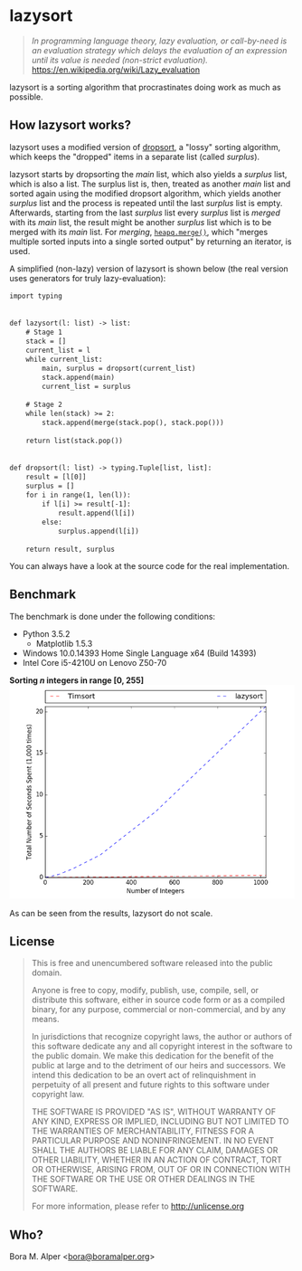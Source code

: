 # lazysort
> _In programming language theory, lazy evaluation, or call-by-need is an evaluation strategy which delays the
> evaluation of an expression until its value is needed (non-strict evaluation)._
> https://en.wikipedia.org/wiki/Lazy_evaluation

lazysort is a sorting algorithm that procrastinates doing work as much as possible.

## How lazysort works?
lazysort uses a modified version of [dropsort](http://www.dangermouse.net/esoteric/dropsort.html), a "lossy" sorting
algorithm, which keeps the "dropped" items in a separate list (called _surplus_).

lazysort starts by dropsorting the _main_ list, which also yields a _surplus_ list, which is also a list. The surplus
list is, then, treated as another _main_ list and sorted again using the modified dropsort algorithm, which yields
another _surplus_ list and the process is repeated until the last _surplus_ list is empty. Afterwards, starting from the
last _surplus_ list every _surplus_ list is _merged_ with its _main_ list, the result might be another _surplus_ list
which is to be merged with its _main_ list. For _merging_,
[`heapq.merge()`](https://docs.python.org/3/library/heapq.html#heapq.merge), which
"merges multiple sorted inputs into a single sorted output" by returning an iterator, is used.

A simplified (non-lazy) version of lazysort is shown below (the real version uses generators for truly lazy-evaluation):
```
import typing


def lazysort(l: list) -> list:
    # Stage 1
    stack = []
    current_list = l
    while current_list:
        main, surplus = dropsort(current_list)
        stack.append(main)
        current_list = surplus

    # Stage 2
    while len(stack) >= 2:
        stack.append(merge(stack.pop(), stack.pop()))

    return list(stack.pop())


def dropsort(l: list) -> typing.Tuple[list, list]:
    result = [l[0]]
    surplus = []
    for i in range(1, len(l)):
        if l[i] >= result[-1]:
            result.append(l[i])
        else:
            surplus.append(l[i])

    return result, surplus
```

You can always have a look at the source code for the real implementation.

## Benchmark
The benchmark is done under the following conditions:

* Python 3.5.2
    * Matplotlib 1.5.3
* Windows 10.0.14393 Home Single Language x64 (Build 14393)
* Intel Core i5-4210U on Lenovo Z50-70

__Sorting _n_ integers in range [0, 255]__
![](./benchmark-results/sorting-all-items.png)

As can be seen from the results, lazysort do not scale.

## License
> This is free and unencumbered software released into the public domain.
>
> Anyone is free to copy, modify, publish, use, compile, sell, or
> distribute this software, either in source code form or as a compiled
> binary, for any purpose, commercial or non-commercial, and by any
> means.
>
> In jurisdictions that recognize copyright laws, the author or authors
> of this software dedicate any and all copyright interest in the
> software to the public domain. We make this dedication for the benefit
> of the public at large and to the detriment of our heirs and
> successors. We intend this dedication to be an overt act of
> relinquishment in perpetuity of all present and future rights to this
> software under copyright law.
>
> THE SOFTWARE IS PROVIDED "AS IS", WITHOUT WARRANTY OF ANY KIND,
> EXPRESS OR IMPLIED, INCLUDING BUT NOT LIMITED TO THE WARRANTIES OF
> MERCHANTABILITY, FITNESS FOR A PARTICULAR PURPOSE AND NONINFRINGEMENT.
> IN NO EVENT SHALL THE AUTHORS BE LIABLE FOR ANY CLAIM, DAMAGES OR
> OTHER LIABILITY, WHETHER IN AN ACTION OF CONTRACT, TORT OR OTHERWISE,
> ARISING FROM, OUT OF OR IN CONNECTION WITH THE SOFTWARE OR THE USE OR
> OTHER DEALINGS IN THE SOFTWARE.
>
> For more information, please refer to <http://unlicense.org>

## Who?
Bora M. Alper \<bora@boramalper.org>
